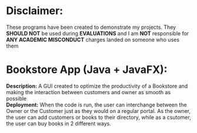 # Disclaimer: 
These programs have been created to demonstrate my projects. They <strong>SHOULD NOT</strong> be used during <strong>EVALUATIONS</strong> and I am <strong>NOT</strong> responsible for <strong>ANY ACADEMIC MISCONDUCT</strong> charges landed on someone who uses them

# Bookstore App (Java + JavaFX):
<strong>Description:</strong> A GUI created to optimize the productivity of a Bookstore and making the interaction between customers and owner as smooth as possible
<br/><strong>Deployment:</strong> When the code is run, the user can interchange between the Owner or the Customer just as they would on a regular portal. As the owner, the user can add customers or books to their directory, while as a csutomer, the user can buy books in 2 different ways.
